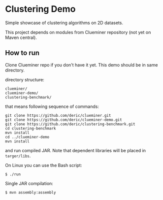# Clustering Demo

Simple showcase of clustering algorithms on 2D datasets.

This project depends on modules from Clueminer repository (not yet on Maven central).

## How to run

Clone Clueminer repo if you don't have it yet. This demo should be in same directory.

directory structure:

```
clueminer/
clueminer-demo/
clustering-benchmark/
```

that means following sequence of commands:
```
git clone https://github.com/deric/clueminer.git
git clone https://github.com/deric/clueminer-demo.git
git clone https://github.com/deric/clustering-benchmark.git
cd clustering-benchmark
mvn install
cd ../clueminer-demo
mvn install
```
and run compiled JAR. Note that dependent libraries will be placed in `targer/libs`.

On Linux you can use the Bash script:

```
$ ./run
```

Single JAR compilation:
```
$ mvn assembly:assembly
```
